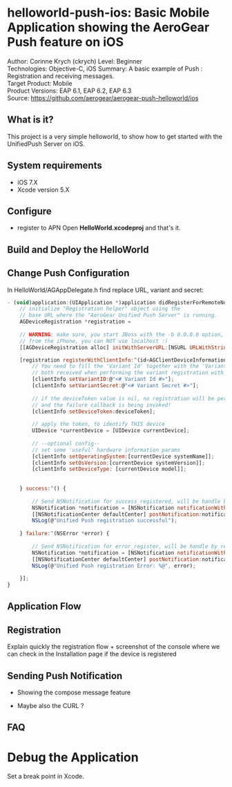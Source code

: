 helloworld-push-ios: Basic Mobile Application showing the AeroGear Push feature on iOS
======================================================================================
Author: Corinne Krych (ckrych)
Level: Beginner  
Technologies: Objective-C, iOS
Summary: A basic example of Push : Registration and receiving messages.  
Target Product: Mobile  
Product Versions: EAP 6.1, EAP 6.2, EAP 6.3  
Source: https://github.com/aerogear/aerogear-push-helloworld/ios

What is it?
-----------

This project is a very simple helloworld, to show how to get started with the UnifiedPush Server on iOS.

System requirements
-------------------
- iOS 7.X
- Xcode version 5.X 

Configure 
---------
* register to APN
Open **HelloWorld.xcodeproj** and that's it.

Build and Deploy the HelloWorld
-------------------------------

## Change Push Configuration

In HelloWorld/AGAppDelegate.h find replace URL, variant and secret:

```javascript
- (void)application:(UIApplication *)application didRegisterForRemoteNotificationsWithDeviceToken:(NSData *)deviceToken {
    // initialize "Registration helper" object using the
    // base URL where the "AeroGear Unified Push Server" is running.
    AGDeviceRegistration *registration =
    
    // WARNING: make sure, you start JBoss with the -b 0.0.0.0 option, to bind on all interfaces
    // from the iPhone, you can NOT use localhost :)
    [[AGDeviceRegistration alloc] initWithServerURL:[NSURL URLWithString:@"<# URL of the running AeroGear UnifiedPush Server #>"]];

    [registration registerWithClientInfo:^(id<AGClientDeviceInformation> clientInfo) {
        // You need to fill the 'Variant Id' together with the 'Variant Secret'
        // both received when performing the variant registration with the server.
        [clientInfo setVariantID:@"<# Variant Id #>"];
        [clientInfo setVariantSecret:@"<# Variant Secret #>"];
        
        // if the deviceToken value is nil, no registration will be performed
        // and the failure callback is being invoked!
        [clientInfo setDeviceToken:deviceToken];
        
        // apply the token, to identify THIS device
        UIDevice *currentDevice = [UIDevice currentDevice];
        
        // --optional config--
        // set some 'useful' hardware information params
        [clientInfo setOperatingSystem:[currentDevice systemName]];
        [clientInfo setOsVersion:[currentDevice systemVersion]];
        [clientInfo setDeviceType: [currentDevice model]];
        
        
    } success:^() {
        
        // Send NSNotification for success_registered, will be handle by registered AGViewController
        NSNotification *notification = [NSNotification notificationWithName:@"success_registered" object:nil];
        [[NSNotificationCenter defaultCenter] postNotification:notification];
        NSLog(@"Unified Push registration successful");
        
    } failure:^(NSError *error) {
        
        // Send NSNotification for error_register, will be handle by registered AGViewController
        NSNotification *notification = [NSNotification notificationWithName:@"error_register" object:nil];
        [[NSNotificationCenter defaultCenter] postNotification:notification];
        NSLog(@"Unified Push registration Error: %@", error);
        
    }];
}

```


Application Flow
----------------------

## Registration

Explain quickly the registration flow + screenshot of the console where we can check in the Installation page if the device is registered 

## Sending Push Notification

* Showing the compose message feature 

* Maybe also the CURL ? 




FAQ
--------------------


Debug the Application
=====================

Set a break point in Xcode.
